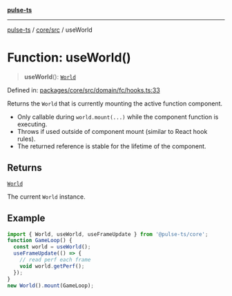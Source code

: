 [**pulse-ts**](../../../README.md)

***

[pulse-ts](../../../README.md) / [core/src](../README.md) / useWorld

# Function: useWorld()

> **useWorld**(): [`World`](../classes/World.md)

Defined in: [packages/core/src/domain/fc/hooks.ts:33](https://github.com/jlehett/pulse-ts/blob/4869ef2c4af7bf37d31e2edd2d6d1ba148133fb2/packages/core/src/domain/fc/hooks.ts#L33)

Returns the `World` that is currently mounting the active function component.

- Only callable during `world.mount(...)` while the component function is executing.
- Throws if used outside of component mount (similar to React hook rules).
- The returned reference is stable for the lifetime of the component.

## Returns

[`World`](../classes/World.md)

The current `World` instance.

## Example

```ts
import { World, useWorld, useFrameUpdate } from '@pulse-ts/core';
function GameLoop() {
  const world = useWorld();
  useFrameUpdate(() => {
    // read perf each frame
    void world.getPerf();
  });
}
new World().mount(GameLoop);
```
